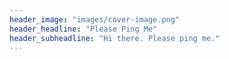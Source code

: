 ```yaml
---
header_image: "images/cover-image.png"
header_headline: "Please Ping Me"
header_subheadline: "Hi there. Please ping me."
---
```

